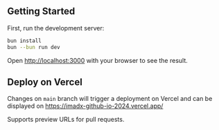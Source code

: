 ## Getting Started

First, run the development server:

```bash
bun install
bun --bun run dev
```

Open [http://localhost:3000](http://localhost:3000) with your browser to see the result.

## Deploy on Vercel

Changes on `main` branch will trigger a deployment on Vercel and can be displayed on https://imadx-github-io-2024.vercel.app/

Supports preview URLs for pull requests.
